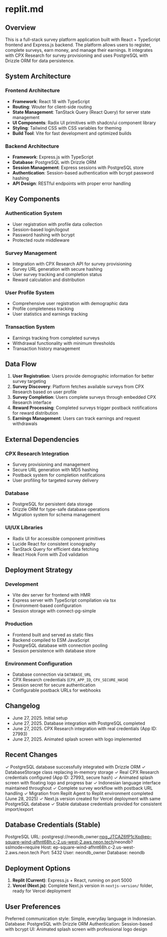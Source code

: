# replit.md

## Overview

This is a full-stack survey platform application built with React + TypeScript frontend and Express.js backend. The platform allows users to register, complete surveys, earn money, and manage their earnings. It integrates with CPX Research for survey provisioning and uses PostgreSQL with Drizzle ORM for data persistence.

## System Architecture

### Frontend Architecture
- **Framework**: React 18 with TypeScript
- **Routing**: Wouter for client-side routing
- **State Management**: TanStack Query (React Query) for server state management
- **UI Components**: Radix UI primitives with shadcn/ui component library
- **Styling**: Tailwind CSS with CSS variables for theming
- **Build Tool**: Vite for fast development and optimized builds

### Backend Architecture
- **Framework**: Express.js with TypeScript
- **Database**: PostgreSQL with Drizzle ORM
- **Session Management**: Express sessions with PostgreSQL store
- **Authentication**: Session-based authentication with bcrypt password hashing
- **API Design**: RESTful endpoints with proper error handling

## Key Components

### Authentication System
- User registration with profile data collection
- Session-based login/logout
- Password hashing with bcrypt
- Protected route middleware

### Survey Management
- Integration with CPX Research API for survey provisioning
- Survey URL generation with secure hashing
- User survey tracking and completion status
- Reward calculation and distribution

### User Profile System
- Comprehensive user registration with demographic data
- Profile completeness tracking
- User statistics and earnings tracking

### Transaction System
- Earnings tracking from completed surveys
- Withdrawal functionality with minimum thresholds
- Transaction history management

## Data Flow

1. **User Registration**: Users provide demographic information for better survey targeting
2. **Survey Discovery**: Platform fetches available surveys from CPX Research based on user profile
3. **Survey Completion**: Users complete surveys through embedded CPX Research interface
4. **Reward Processing**: Completed surveys trigger postback notifications for reward distribution
5. **Earnings Management**: Users can track earnings and request withdrawals

## External Dependencies

### CPX Research Integration
- Survey provisioning and management
- Secure URL generation with MD5 hashing
- Postback system for completion notifications
- User profiling for targeted survey delivery

### Database
- PostgreSQL for persistent data storage
- Drizzle ORM for type-safe database operations
- Migration system for schema management

### UI/UX Libraries
- Radix UI for accessible component primitives
- Lucide React for consistent iconography
- TanStack Query for efficient data fetching
- React Hook Form with Zod validation

## Deployment Strategy

### Development
- Vite dev server for frontend with HMR
- Express server with TypeScript compilation via tsx
- Environment-based configuration
- Session storage with connect-pg-simple

### Production
- Frontend built and served as static files
- Backend compiled to ESM JavaScript
- PostgreSQL database with connection pooling
- Session persistence with database store

### Environment Configuration
- Database connection via `DATABASE_URL`
- CPX Research credentials (`CPX_APP_ID`, `CPX_SECURE_HASH`)
- Session secret for secure authentication
- Configurable postback URLs for webhooks

## Changelog
- June 27, 2025. Initial setup
- June 27, 2025. Database integration with PostgreSQL completed
- June 27, 2025. CPX Research integration with real credentials (App ID: 27993)
- June 27, 2025. Animated splash screen with logo implemented

## Recent Changes
✓ PostgreSQL database successfully integrated with Drizzle ORM
✓ DatabaseStorage class replacing in-memory storage
✓ Real CPX Research credentials configured (App ID: 27993, secure hash)
✓ Animated splash screen with floating logo and progress bar
✓ Indonesian language interface maintained throughout
✓ Complete survey workflow with postback URL handling
✓ Migration from Replit Agent to Replit environment completed (June 28, 2025)
✓ Next.js version created for Vercel deployment with same PostgreSQL database
✓ Stable database credentials provided for consistent import/export

## Database Credentials (Stable)
PostgreSQL URL: postgresql://neondb_owner:npg_JTCAZ6fP1cXp@ep-square-wind-afhnt68h.c-2.us-west-2.aws.neon.tech/neondb?sslmode=require
Host: ep-square-wind-afhnt68h.c-2.us-west-2.aws.neon.tech
Port: 5432
User: neondb_owner
Database: neondb

## Deployment Options
1. **Replit (Current)**: Express.js + React, running on port 5000
2. **Vercel (Next.js)**: Complete Next.js version in `nextjs-version/` folder, ready for Vercel deployment

## User Preferences

Preferred communication style: Simple, everyday language in Indonesian.
Database: PostgreSQL with Drizzle ORM
Authentication: Session-based with bcrypt
UI: Animated splash screen with professional logo design